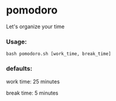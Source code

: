 # pomodoro
Let's organize your time

### Usage:

`bash pomodoro.sh [work_time, break_time]`

### defaults:

work time: 25 minutes

break time: 5 minutes
